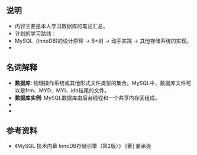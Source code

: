 ## 说明
- 内容主要是本人学习数据库的笔记汇总。
- 计划的学习路线：
- MySQL（InnoDB)的设计原理 -> B+树 -> 动手实践 -> 其他存储系统的实现。
-
## 名词解释
- **数据库**: 物理操作系统或其他形式文件类型的集合。MySQL中，数据库文件可以是frm、MYD、MYI、idb结尾的文件。
- **数据库实例**: MySQL数据库由后台线程和一个共享内存区组成。
-
-
## 参考资料
- 《MySQL 技术内幕 InnoDB存储引擎（第2版）》 [著] 姜承尧